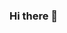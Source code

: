 ### Hi there 👋

<!--
**gureumi74/gureumi74** is a ✨ _special_ ✨ repository because its `README.md` (this file) appears on your GitHub profile.

Here are some ideas to get you started:

- 🔭 I’m currently working on ...
- 🌱 I’m currently learning ...
- 👯 I’m looking to collaborate on ...
- 🤔 I’m looking for help with ...
- 💬 Ask me about ...
- 📫 How to reach me: ...
- 😄 Pronouns: ...
- ⚡ Fun fact: ...

### Hi there 👋, my name is HaNeul
#### i wanna be a developer
I made this project just for fun, it allows you to create nice and simple GitHub Readme files that you can copy/paste and use in your profile.

Skills: JS / HTML / CSS / JAVA / SPRING



[<img src='https://cdn.jsdelivr.net/npm/simple-icons@3.0.1/icons/github.svg' alt='github' height='40'>](https://github.com/gureumi74)  [<img src='https://cdn.jsdelivr.net/npm/simple-icons@3.0.1/icons/icloud.svg' alt='website' height='40'>](https://gureumi74.tistory.com/)  


-->


